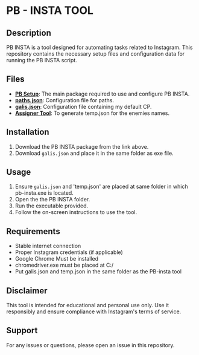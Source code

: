 # PB - INSTA TOOL

## Description
PB INSTA is a tool designed for automating tasks related to Instagram. This repository contains the necessary setup files and configuration data for running the PB INSTA script.

## Files
- **[PB Setup](https://www.mediafire.com/file/1va92ihnjsykx8i/PB+-+Insta+(basic).exe/file)**: The main package required to use and configure PB INSTA.
- **[paths.json](https://www.mediafire.com/file/qgzdg8ta1g6ubxi/paths.json/file)**: Configuration file for paths.
- **[galis.json](https://github.com/user-attachments/files/18332897/galis.json)**: Configuration file containing my default CP.
- **[Assigner Tool](https://github.com/ahmedsalim91/ABUSER/releases/download/v4.0/assigner4all.exe)**: To generate temp.json for the enemies names.


## Installation
1. Download the PB INSTA package from the link above.
2. Download `galis.json` and place it in the same folder as exe file.

## Usage
1. Ensure `galis.json` and 'temp.json' are placed at same folder in which pb-insta.exe is located.
2. Open the the PB INSTA folder.
3. Run the executable provided.
4. Follow the on-screen instructions to use the tool.

## Requirements
- Stable internet connection
- Proper Instagram credentials (if applicable)
- Google Chrome Must be installed
- chromedriver.exe must be placed at C:/
- Put galis.json and temp.json in the same folder as the PB-insta tool

## Disclaimer
This tool is intended for educational and personal use only. Use it responsibly and ensure compliance with Instagram's terms of service.

## Support
For any issues or questions, please open an issue in this repository.
